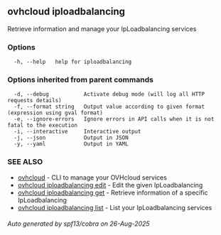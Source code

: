 ## ovhcloud iploadbalancing

Retrieve information and manage your IpLoadbalancing services

### Options

```
  -h, --help   help for iploadbalancing
```

### Options inherited from parent commands

```
  -d, --debug           Activate debug mode (will log all HTTP requests details)
  -f, --format string   Output value according to given format (expression using gval format)
  -e, --ignore-errors   Ignore errors in API calls when it is not fatal to the execution
  -i, --interactive     Interactive output
  -j, --json            Output in JSON
  -y, --yaml            Output in YAML
```

### SEE ALSO

* [ovhcloud](ovhcloud.md)	 - CLI to manage your OVHcloud services
* [ovhcloud iploadbalancing edit](ovhcloud_iploadbalancing_edit.md)	 - Edit the given IpLoadbalancing
* [ovhcloud iploadbalancing get](ovhcloud_iploadbalancing_get.md)	 - Retrieve information of a specific IpLoadbalancing
* [ovhcloud iploadbalancing list](ovhcloud_iploadbalancing_list.md)	 - List your IpLoadbalancing services

###### Auto generated by spf13/cobra on 26-Aug-2025
